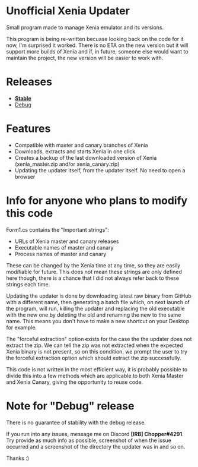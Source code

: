 # Unofficial Xenia Updater
Small program made to manage Xenia emulator and its versions.

This program is being re-written becuase looking back on the code for it now, I'm surprised it worked. There is no ETA on the new version but it will support more builds of Xenia and if, in future, someone else would want to maintain the project, the new version will be easier to work with.

# Releases

* [**Stable**](https://github.com/Chopper1337/XeniaUpdater/raw/main/bin/Release/XeniaUpdater.exe)
* [Debug](https://github.com/Chopper1337/XeniaUpdater/raw/main/bin/Debug/XeniaUpdater.exe)

# Features

* Compatible with master and canary branches of Xenia
* Downloads, extracts and starts Xenia in one click
* Creates a backup of the last downloaded version of Xenia (xenia_master.zip and/or xenia_canary.zip)
* Updating the updater itself, from the updater itself. No need to open a browser

# Info for anyone who plans to modify this code

Form1.cs contains the "Important strings":
* URLs of Xenia master and canary releases
* Executable names of master and canary
* Process names of master and canary

These can be changed by the Xenia time at any time, so they are easily modifiable for future. This does not mean these strings are only defined here though, there is a chance that I did not always refer back to these strings each time.

Updating the updater is done by downloading latest raw binary from GitHub with a different name, then generating a batch file which, on next launch of the program, will run, killing the updater and replacing the old executable with the new one by deleting the old and renaming the new to the same name. This means you don't have to make a new shortcut on your Desktop for example.

The "forceful extraction" option exists for the case the the updater does not extract the zip. We can tell the zip was not extracted when the expected Xenia binary is not present, so on this condition, we prompt the user to try the forceful extraction option which should extract the zip successfully.

This code is not written in the most efficient way, it is probably possible to divide this into a few methods which are applicable to both Xenia Master and Xenia Canary, giving the opportunity to reuse code. 

# Note for "Debug" release

There is no guarantee of stability with the debug release.

If you run into any issues, message me on Discord **[IRB] Chopper#4291**.
Try provide as much info as possible, screenshot of when the issue occurred and a screenshot of the directory the updater was in and so on.

Thanks :)
